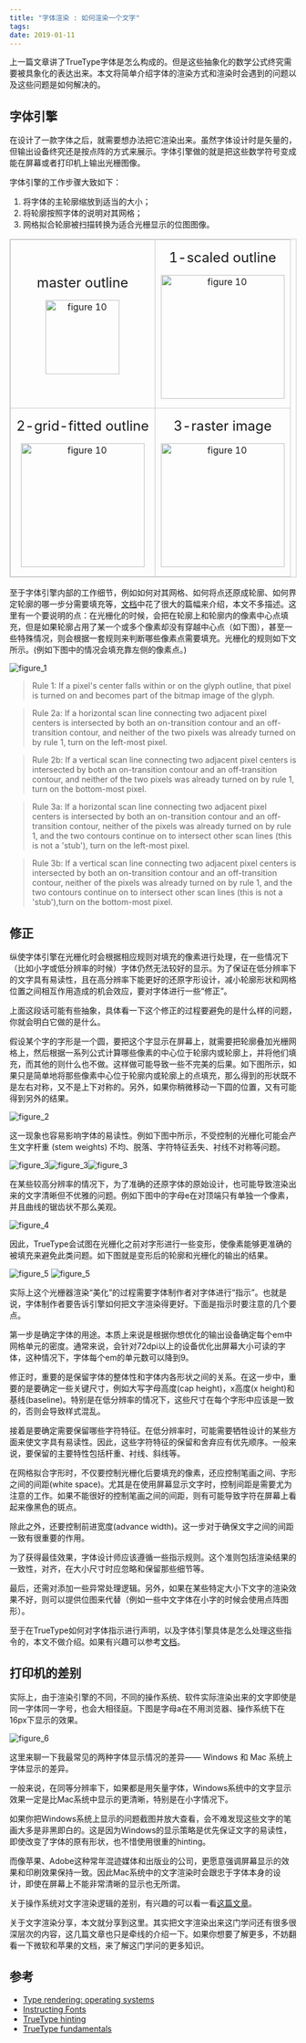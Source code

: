 ```yaml
---
title: "字体渲染 : 如何渲染一个文字"
tags:
date: 2019-01-11
---
```


上一篇文章讲了TrueType字体是怎么构成的。但是这些抽象化的数学公式终究需要被具象化的表达出来。本文将简单介绍字体的渲染方式和渲染时会遇到的问题以及这些问题是如何解决的。

## 字体引擎

在设计了一款字体之后，就需要想办法把它渲染出来。虽然字体设计时是矢量的，但输出设备终究还是按点阵的方式来展示。字体引擎做的就是把这些数学符号变成能在屏幕或者打印机上输出光栅图像。

字体引擎的工作步骤大致如下：

1. 将字体的主轮廓缩放到适当的大小；
2. 将轮廓按照字体的说明对其网格；
3. 网格拟合轮廓被扫描转换为适合光栅显示的位图图像。

<style>
._table_font_engine_works{
  border: 1px solid #ccc;
  width: 100%
}

._table_font_engine_works td{
  border-width: 1px;
  padding: 0 10px;
  border: 1px solid #ccc;
}

._table_font_engine_works img {
  height: auto;
}
</style>
<table cellspacing="2" cellpadding="0" class="_table_font_engine_works">
      <tbody><tr align="center" valign="middle">
        <td align="center">
          <p><font size="+2">master outline</font></p>
          <p><img src="./fig2-1-1.gif" alt="figure 10" align="absmiddle" width="130" height="140" naturalsizeflag="3"></p>
        </td>
        <td align="center">
          <p><font size="+2">1-scaled outline</font></p>
          <p><img src="./fig2-1-2.gif" alt="figure 10" align="absmiddle" width="217" height="273" naturalsizeflag="3"></p>
        </td>
      </tr>
      <tr align="center" valign="middle">
        <td align="center">
          <p><font size="+2">2-grid-fitted outline</font></p>
          <p><img src="./fig2-1-3.gif" alt="figure 10" align="absmiddle" width="217" height="273" naturalsizeflag="3"></p>
        </td>
        <td align="center">
          <p><font size="+2">3-raster image</font></p>
          <p><img src="./fig2-1-4.gif" alt="figure 10" align="absmiddle" width="217" height="273" naturalsizeflag="3"></p>
        </td>
      </tr>
    </tbody>
</table>

至于字体引擎内部的工作细节，例如如何对其网格、如何将点还原成轮廓、如何界定轮廓的哪一步分需要填充等，[文档](https://developer.apple.com/fonts/TrueType-Reference-Manual/RM02/Chap2.html)中花了很大的篇幅来介绍，本文不多描述。这里有一个要说明的点：在光栅化的时候，会把在轮廓上和轮廓内的像素中心点填充，但是如果轮廓占用了某一个或多个像素却没有穿越中心点（如下图），甚至一些特殊情况，则会根据一套规则来判断哪些像素点需要填充。光栅化的规则如下文所示。(例如下图中的情况会填充靠左侧的像素点。)

![figure_1](./fig2-9.gif)

> Rule 1: If a pixel's center falls within or on the glyph outline, that pixel is turned on and becomes part of the bitmap image of the glyph.
>

> Rule 2a: If a horizontal scan line connecting two adjacent pixel centers is intersected by both an on-transition contour and an off-transition contour, and neither of the two pixels was already turned on by rule 1, turn on the left-most pixel.
>

> Rule 2b: If a vertical scan line connecting two adjacent pixel centers is intersected by both an on-transition contour and an off-transition contour, and neither of the two pixels was already turned on by rule 1, turn on the bottom-most pixel.
>

> Rule 3a: If a horizontal scan line connecting two adjacent pixel centers is intersected by both an on-transition contour and an off-transition contour, neither of the pixels was already turned on by rule 1, and the two contours continue on to intersect other scan lines (this is not a 'stub'), turn on the left-most pixel.
>

> Rule 3b: If a vertical scan line connecting two adjacent pixel centers is intersected by both an on-transition contour and an off-transition contour, neither of the pixels was already turned on by rule 1, and the two contours continue on to intersect other scan lines (this is not a 'stub'),turn on the bottom-most pixel.
>

## 修正

纵使字体引擎在光栅化时会根据相应规则对填充的像素进行处理，在一些情况下（比如小字或低分辨率的时候）字体仍然无法较好的显示。为了保证在低分辨率下的文字具有易读性，且在高分辨率下能更好的还原字形设计，减小轮廓形状和网格位置之间相互作用造成的机会效应，要对字体进行一些“修正”。

上面这段话可能有些抽象，具体看一下这个修正的过程要避免的是什么样的问题，你就会明白它做的是什么。

假设某个字的字形是一个圆，要把这个字显示在屏幕上，就需要把轮廓叠加光栅网格上，然后根据一系列公式计算哪些像素的中心位于轮廓内或轮廓上，并将他们填充，而其他的则什么也不做。这样做可能导致一些不完美的后果。如下图所示，如果只是简单地将那些像素中心位于轮廓内或轮廓上的点填充，那么得到的形状既不是左右对称，又不是上下对称的。另外，如果你稍微移动一下圆的位置，又有可能得到另外的结果。

![figure_2](./fig3-1.gif)

这一现象也容易影响字体的易读性。例如下图中所示，不受控制的光栅化可能会产生文字杆重 (stem weights) 不均、脱落、字符特征丢失、衬线不对称等问题。

![figure_3](./fig3-2-1.gif)![figure_3](./fig3-2-2.gif)![figure_3](./img00306.gif)

在某些较高分辨率的情况下，为了准确的还原字体的原始设计，也可能导致渲染出来的文字清晰但不优雅的问题。例如下图中的字母e在对顶端只有单独一个像素，并且曲线的锯齿状不那么美观。

![figure_4](./IF3.gif)

因此，TrueType会试图在光栅化之前对字形进行一些变形，使像素能够更准确的被填充来避免此类问题。如下图就是变形后的轮廓和光栅化的输出的结果。

![figure_5](./IF4.gif)
![figure_5](./IF5.gif)

实际上这个光栅器渲染“美化”的过程需要字体制作者对字体进行“指示”。也就是说，字体制作者要告诉引擎如何把文字渲染得更好。下面是指示时要注意的几个要点。

第一步是确定字体的用途。本质上来说是根据你想优化的输出设备确定每个em中网格单元的密度。通常来说，会针对72dpi以上的设备优化出屏幕大小可读的字体，这种情况下，字体每个em的单元数可以降到9。

修正时，重要的是保留字体的整体性和字体内各形状之间的关系。在这一步中，重要的是要确定一些关键尺寸，例如大写字母高度(cap height)，x高度(x height)和基线(baseline)。特别是在低分辨率的情况下，这些尺寸在每个字形中应该是一致的，否则会导致样式混乱。

接着是要确定需要保留哪些字符特征。在低分辨率时，可能需要牺牲设计的某些方面来使文字具有易读性。因此，这些字符特征的保留和舍弃应有优先顺序。一般来说，要保留的主要特性包括杆重、衬线、斜线等。

在网格拟合字形时，不仅要控制光栅化后要填充的像素，还应控制笔画之间、字形之间的间距(white space)。尤其是在使用屏幕显示文字时，控制间距是需要尤为注意的工作。如果不能很好的控制笔画之间的间距，则有可能导致字符在屏幕上看起来像黑色的斑点。

除此之外，还要控制前进宽度(advance width)。这一步对于确保文字之间的间距一致有很重要的作用。

为了获得最佳效果，字体设计师应该遵循一些指示规则。这个准则包括渲染结果的一致性，对齐，在大小尺寸时应忽略和保留那些细节等。

最后，还需对添加一些异常处理逻辑。另外，如果在某些特定大小下文字的渲染效果不好，则可以提供位图来代替（例如一些中文字体在小字的时候会使用点阵图形）。

至于在TrueType如何对字体指示进行声明，以及字体引擎具体是怎么处理这些指令的，本文不做介绍。如果有兴趣可以参考[文档](https://docs.microsoft.com/en-us/typography/truetype/hinting-tutorial/hinting-and-truetype-instructions)。

## 打印机的差别

实际上，由于渲染引擎的不同，不同的操作系统、软件实际渲染出来的文字即使是同一字体同一字号，也会大相径庭。下图是字母a在不用浏览器、操作系统下在16px下显示的效果。

![figure_6](./aaaa.png)

这里来聊一下我最常见的两种字体显示情况的差异—— Windows 和 Mac 系统上字体显示的差异。

一般来说，在同等分辨率下，如果都是用矢量字体，Windows系统中的文字显示效果一定是比Mac系统中显示的更清晰，特别是在小字情况下。

如果你把Windows系统上显示的问题截图并放大查看，会不难发现这些文字的笔画大多是非黑即白的。这是因为Windows的显示策略是优先保证文字的易读性，即使改变了字体的原有形状，也不惜使用很重的hinting。

而像苹果、Adobe这种常年混迹媒体和出版业的公司，更愿意强调屏幕显示的效果和印刷效果保持一致。因此Mac系统中的文字渲染时会跟忠于字体本身的设计，即使在屏幕上不能非常清晰的显示也无所谓。

关于操作系统对文字渲染逻辑的差别，有兴趣的可以看一看[这篇文章](https://blog.typekit.com/2010/10/15/type-rendering-operating-systems/)。

关于文字渲染分享，本文就分享到这里。其实把文字渲染出来这门学问还有很多很深层次的内容，这几篇文章也只是牵线的介绍一下。如果你想要了解更多，不妨翻看一下微软和苹果的文档，来了解这门学问的更多知识。

## 参考

- [Type rendering: operating systems](https://blog.typekit.com/2010/10/15/type-rendering-operating-systems/)
- [Instructing Fonts](https://developer.apple.com/fonts/TrueType-Reference-Manual/RM03/Chap3.html#intro)
- [TrueType hinting](https://docs.microsoft.com/en-us/typography/truetype/hinting)
- [TrueType fundamentals](https://docs.microsoft.com/en-us/typography/opentype/spec/ttch01)
